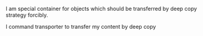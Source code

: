I am special container for objects which should be transferred by deep copy strategy forcibly.

I command transporter to transfer my content by deep copy
